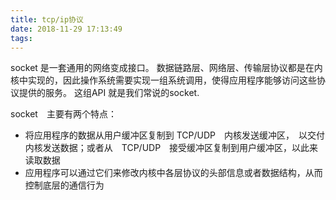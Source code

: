```yaml
---
title: tcp/ip协议
date: 2018-11-29 17:13:49
tags:
---
```


socket 是一套通用的网络变成接口。
数据链路层、网络层、传输层协议都是在内核中实现的，因此操作系统需要实现一组系统调用，使得应用程序能够访问这些协议提供的服务。
这组API 就是我们常说的socket.

socket　主要有两个特点：

- 将应用程序的数据从用户缓冲区复制到 TCP/UDP　内核发送缓冲区，　以交付内核发送数据；或者从　TCP/UDP　接受缓冲区复制到用户缓冲区，以此来读取数据
- 应用程序可以通过它们来修改内核中各层协议的头部信息或者数据结构，从而控制底层的通信行为




